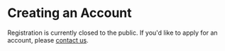 # Creating an Account

Registration is currently closed to the public. If you'd like to apply for an account, please [contact us](mailto:hi@schema.town).
